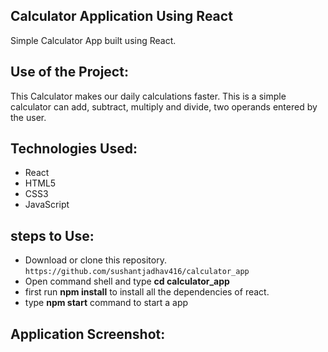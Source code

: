 ## Calculator Application Using React
Simple Calculator App built using React.

## Use of the Project:
This Calculator makes our daily calculations faster. This is a simple calculator can add, subtract, multiply and divide, two operands entered by the user.

## Technologies Used:
- React
- HTML5
- CSS3
- JavaScript

## steps to Use:
- Download or clone this repository.
 ` https://github.com/sushantjadhav416/calculator_app `
- Open command shell and type **cd calculator_app**
- first run **npm install** to install all the dependencies of react.
- type **npm start** command to start a app

## Application Screenshot:



  



